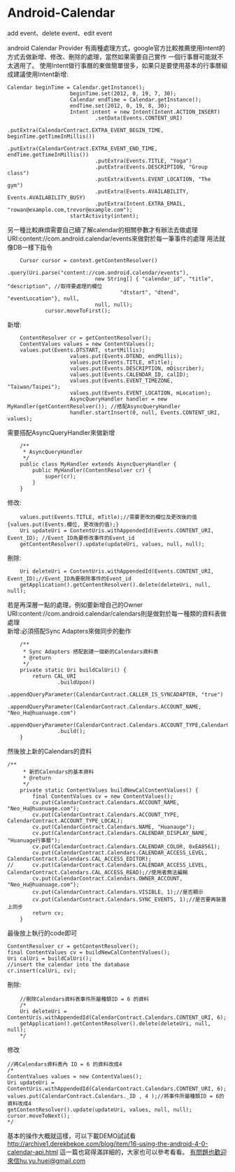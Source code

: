 # Android-Calendar
add event、delete event、edit event



android Calendar Provider 有兩種處理方式，google官方比較推薦使用Intent的方式去做新增、修改、刪除的處理，當然如果需要自己實作
一個行事曆可能就不太適用了。
使用Intent做行事曆的東做簡單很多，如果只是要使用基本的行事曆組成建議使用Intent新增:
```
Calendar beginTime = Calendar.getInstance();
					beginTime.set(2012, 0, 19, 7, 30);
					Calendar endTime = Calendar.getInstance();
					endTime.set(2012, 0, 19, 8, 30);
					Intent intent = new Intent(Intent.ACTION_INSERT)
							.setData(Events.CONTENT_URI)
							.putExtra(CalendarContract.EXTRA_EVENT_BEGIN_TIME, beginTime.getTimeInMillis())
							.putExtra(CalendarContract.EXTRA_EVENT_END_TIME, endTime.getTimeInMillis())
							.putExtra(Events.TITLE, "Yoga")
							.putExtra(Events.DESCRIPTION, "Group class")
							.putExtra(Events.EVENT_LOCATION, "The gym")
							.putExtra(Events.AVAILABILITY, Events.AVAILABILITY_BUSY)
							.putExtra(Intent.EXTRA_EMAIL, "rowan@example.com,trevor@example.com");
					startActivity(intent);
```
另一種比較麻煩需要自己續了解calendar的相關參數才有辦法去做處理
URI:content://com.android.calendar/events來做對於每一筆事件的處理 
用法就像DB一樣下指令  
```
	Cursor cursor = context.getContentResolver()  
					.query(Uri.parse("content://com.android.calendar/events"),  
							new String[] { "calendar_id", "title", "description", //取得要處理的欄位
									"dtstart", "dtend", "eventLocation"}, null, 
							null, null);  
			cursor.moveToFirst();
```

新增:
```
	ContentResolver cr = getContentResolver();
	ContentValues values = new ContentValues();
	values.put(Events.DTSTART, startMillis);
					values.put(Events.DTEND, endMillis);
					values.put(Events.TITLE, mTitle);
					values.put(Events.DESCRIPTION, mDiscriber);
					values.put(Events.CALENDAR_ID, calID);
					values.put(Events.EVENT_TIMEZONE, "Taiwan/Taipei");
					values.put(Events.EVENT_LOCATION, mLocation);
					AsyncQueryHandler handler = new MyHandler(getContentResolver()); //搭配AsyncQueryHandler
					handler.startInsert(0, null, Events.CONTENT_URI, values);
```
需要搭配AsyncQueryHandler來做新增
```
	/**
	 * AsyncQueryHandler
	 */
	public class MyHandler extends AsyncQueryHandler {
		public MyHandler(ContentResolver cr) {
			super(cr);
		}
	}

```
修改:
```
	values.put(Events.TITLE, mTitle);//需要更改的欄位及更改後的值   {values.put(Events.欄位, 更改後的值);}
	Uri updateUri = ContentUris.withAppendedId(Events.CONTENT_URI, Event_ID); //Event_ID為要修改事件的Event_id
	getContentResolver().update(updateUri, values, null, null);
```
刪除:
```
	Uri deleteUri = ContentUris.withAppendedId(Events.CONTENT_URI, Event_ID);//Event_ID為要刪除事件的Event_id
	getApplication().getContentResolver().delete(deleteUri, null, null);
```

若是再深層一點的處理，例如要新增自己的Owner
URI:content://com.android.calendar/calendars則是做對於每一種類的資料表做處理  
新增:必須搭配Sync Adapters來做同步的動作
```
	/**
	 * Sync Adapters 搭配創建一個新的Calendars資料表
	 * @return
	 */
	private static Uri buildCalUri() {
		return CAL_URI
				.buildUpon()
				.appendQueryParameter(CalendarContract.CALLER_IS_SYNCADAPTER, "true")
				.appendQueryParameter(CalendarContract.Calendars.ACCOUNT_NAME, "Neo_Hu@huanuage.com")
				.appendQueryParameter(CalendarContract.Calendars.ACCOUNT_TYPE,CalendarContract.ACCOUNT_TYPE_LOCAL)
				.build();
	}
```
然後放上新的Calendars的資料
```
/**
	 * 新的Calendars的基本資料
	 * @return
	 */
	private static ContentValues buildNewCalContentValues() {
		final ContentValues cv = new ContentValues();
		cv.put(CalendarContract.Calendars.ACCOUNT_NAME, "Neo_Hu@huanuage.com");
		cv.put(CalendarContract.Calendars.ACCOUNT_TYPE, CalendarContract.ACCOUNT_TYPE_LOCAL);
		cv.put(CalendarContract.Calendars.NAME, "Huanauge");
		cv.put(CalendarContract.Calendars.CALENDAR_DISPLAY_NAME, "Huanuage行事曆");
		cv.put(CalendarContract.Calendars.CALENDAR_COLOR, 0xEA8561);
		cv.put(CalendarContract.Calendars.CALENDAR_ACCESS_LEVEL, CalendarContract.Calendars.CAL_ACCESS_EDITOR);
//		cv.put(CalendarContract.Calendars.CALENDAR_ACCESS_LEVEL, CalendarContract.Calendars.CAL_ACCESS_READ);//使用者無法編輯
		cv.put(CalendarContract.Calendars.OWNER_ACCOUNT, "Neo_Hu@huanuage.com");
		cv.put(CalendarContract.Calendars.VISIBLE, 1);//是否顯示
		cv.put(CalendarContract.Calendars.SYNC_EVENTS, 1);//是否要再裝置上同步
		return cv;
	}
```
最後放上執行的code即可
```
ContentResolver cr = getContentResolver();
final ContentValues cv = buildNewCalContentValues();
Uri calUri = buildCalUri();
//insert the calendar into the database
cr.insert(calUri, cv);
```
刪除:
```
	//刪除Calendars資料表事件所屬種類ID = 6 的資料
	/*
	Uri deleteUri = ContentUris.withAppendedId(CalendarContract.Calendars.CONTENT_URI, 6);
	getApplication().getContentResolver().delete(deleteUri, null, null);
	*/
```
修改
```
//將Calendars資料表內 ID = 6 的資料改成4
/*
ContentValues values = new ContentValues();
Uri updateUri = ContentUris.withAppendedId(CalendarContract.Calendars.CONTENT_URI, 6);
values.put(CalendarContract.Calendars._ID , 4 );//將事件所屬種類ID = 6的資料改成4
getContentResolver().update(updateUri, values, null, null);
cursor.moveToNext();
*/
```

基本的操作大概就這樣，可以下載DEMO試試看
http://archive1.derekbekoe.com/blog/item/16-using-the-android-4-0-calendar-api.html
這一篇也寫得滿詳細的，大家也可以參考看看。
有問題也歡迎來信hu.yu.huei@gmail.com

